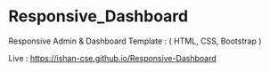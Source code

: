 # Responsive_Dashboard
Responsive Admin &amp; Dashboard Template : ( HTML, CSS, Bootstrap )

Live : https://ishan-cse.github.io/Responsive-Dashboard
